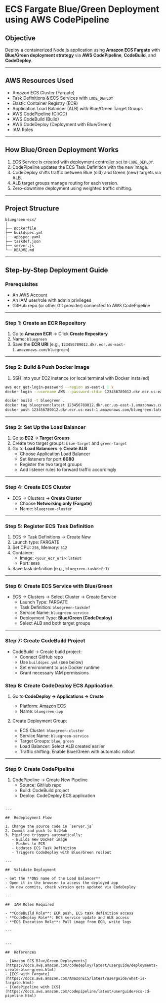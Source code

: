 #  ECS Fargate Blue/Green Deployment using AWS CodePipeline

##  Objective

Deploy a containerized Node.js application using **Amazon ECS Fargate** with **Blue/Green deployment strategy** via **AWS CodePipeline**, **CodeBuild**, and **CodeDeploy**.

---

##  AWS Resources Used

- Amazon ECS Cluster (Fargate)
- Task Definitions & ECS Services with `CODE_DEPLOY`
- Elastic Container Registry (ECR)
- Application Load Balancer (ALB) with Blue/Green Target Groups
- AWS CodePipeline (CI/CD)
- AWS CodeBuild (Build)
- AWS CodeDeploy (Deployment with Blue/Green)
- IAM Roles


---

##  How Blue/Green Deployment Works

1. ECS Service is created with deployment controller set to `CODE_DEPLOY`.
2. CodePipeline updates the ECS Task Definition with the new image.
3. CodeDeploy shifts traffic between Blue (old) and Green (new) targets via ALB.
4. ALB target groups manage routing for each version.
5. Zero-downtime deployment using weighted traffic shifting.

---

## Project Structure

```
bluegreen-ecs/
│
├── Dockerfile
├── buildspec.yml
├── appspec.yaml
├── taskdef.json
├── server.js
└── README.md
```

---

##  Step-by-Step Deployment Guide

###  Prerequisites

- An AWS Account
- An IAM user/role with admin privileges
- GitHub repo (or other Git provider) connected to AWS CodePipeline

---

### Step 1: Create an ECR Repository

1. Go to **Amazon ECR** → Click **Create Repository**
2. Name: `bluegreen`
3. Save the **ECR URI** (e.g., `123456789012.dkr.ecr.us-east-1.amazonaws.com/bluegreen`)

---

### Step 2: Build & Push Docker Image

1. SSH into your EC2 instance (or local terminal with Docker installed)

```bash
aws ecr get-login-password --region us-east-1 | \
docker login --username AWS --password-stdin 123456789012.dkr.ecr.us-east-1.amazonaws.com

docker build -t bluegreen .
docker tag bluegreen:latest 123456789012.dkr.ecr.us-east-1.amazonaws.com/bluegreen:latest
docker push 123456789012.dkr.ecr.us-east-1.amazonaws.com/bluegreen:latest
```

---

###  Step 3: Set Up the Load Balancer

1. Go to **EC2 → Target Groups**
2. Create two target groups: `blue-target` and `green-target`
3. Go to **Load Balancers → Create ALB**
   - Choose Application Load Balancer
   - Set listeners for port **8080**
   - Register the two target groups
   - Add listener rules to forward traffic accordingly

---

###  Step 4: Create ECS Cluster

- ECS → Clusters → **Create Cluster**
  - Choose **Networking only (Fargate)**
  - Name: `bluegreen-cluster`

---

###  Step 5: Register ECS Task Definition

1. ECS → Task Definitions → Create New
2. Launch type: FARGATE
3. Set CPU: `256`, Memory: `512`
4. Container:
   - Image: `<your_ecr_uri>:latest`
   - Port: `8080`
5. Save task definition (e.g., `bluegreen-taskdef:1`)

---

###  Step 6: Create ECS Service with Blue/Green

- ECS → Clusters → Select Cluster → Create Service
  - Launch Type: FARGATE
  - Task Definition: `bluegreen-taskdef`
  - Service Name: `bluegreen-service`
  - Deployment Type: **Blue/Green (CodeDeploy)**
  - Select ALB and both target groups

---

###  Step 7: Create CodeBuild Project

- CodeBuild → Create build project:
  - Connect GitHub repo
  - Use `buildspec.yml` (see below)
  - Set environment to use Docker runtime
  - Grant necessary IAM permissions



###  Step 8: Create CodeDeploy ECS Application

1. Go to **CodeDeploy → Applications → Create**
   - Platform: Amazon ECS
   - Name: `bluegreen-app`

2. Create Deployment Group:
   - ECS Cluster: `bluegreen-cluster`
   - Service Name: `bluegreen-service`
   - Target Groups: `blue`, `green`
   - Load Balancer: Select ALB created earlier
   - Traffic shifting: Enable Blue/Green with automatic rollout

---

###  Step 9: Create CodePipeline

1. CodePipeline → Create New Pipeline
   - Source: GitHub repo
   - Build: CodeBuild project
   - Deploy: CodeDeploy ECS application


```

---

##  Redeployment Flow

1. Change the source code in `server.js`
2. Commit and push to GitHub
3. Pipeline triggers automatically:
   - Builds new Docker image
   - Pushes to ECR
   - Updates ECS Task Definition
   - Triggers CodeDeploy with Blue/Green rollout

---

##  Validate Deployment

- Get the **DNS name of the Load Balancer**
- Open it in the browser to access the deployed app
- On new commits, check version gets updated via CodeDeploy

---

##  IAM Roles Required

- **CodeBuild Role**: ECR push, ECS task definition access
- **CodeDeploy Role**: ECS service update and ALB access
- **ECS Execution Role**: Pull image from ECR, write logs

---


---

##  References

- [Amazon ECS Blue/Green Deployments](https://docs.aws.amazon.com/codedeploy/latest/userguide/deployments-create-blue-green.html)
- [ECS with Fargate](https://docs.aws.amazon.com/AmazonECS/latest/userguide/what-is-fargate.html)
- [CodePipeline with ECS](https://docs.aws.amazon.com/codepipeline/latest/userguide/ecs-cd-pipeline.html)
